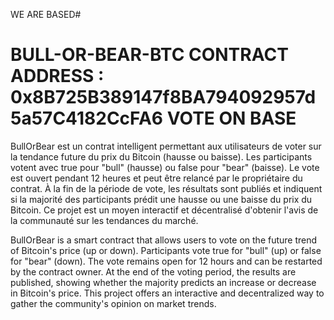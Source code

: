 WE ARE BASED#

# BULL-OR-BEAR-BTC CONTRACT ADDRESS : 0x8B725B389147f8BA794092957d5a57C4182CcFA6 VOTE ON BASE

BullOrBear est un contrat intelligent permettant aux utilisateurs de voter sur la tendance future du prix du Bitcoin (hausse ou baisse). Les participants votent avec true pour "bull" (hausse) ou false pour "bear" (baisse). Le vote est ouvert pendant 12 heures et peut être relancé par le propriétaire du contrat. À la fin de la période de vote, les résultats sont publiés et indiquent si la majorité des participants prédit une hausse ou une baisse du prix du Bitcoin. Ce projet est un moyen interactif et décentralisé d'obtenir l'avis de la communauté sur les tendances du marché.

BullOrBear is a smart contract that allows users to vote on the future trend of Bitcoin's price (up or down). Participants vote true for "bull" (up) or false for "bear" (down). The vote remains open for 12 hours and can be restarted by the contract owner. At the end of the voting period, the results are published, showing whether the majority predicts an increase or decrease in Bitcoin's price. This project offers an interactive and decentralized way to gather the community's opinion on market trends.
